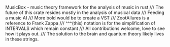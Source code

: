 MusicBox - music theory framework for the analysis of music in rust
/// The future of this crate resides mostly in the analysis of musical data
/// Feeding a music AI
/// More bold would be to create a VST
/// ZootAllures is a reference to Frank Zappa
/// ^^^(this) notation is for the simplification of INTERVALS which remain constant
/// All contributions welcome, love to see how it plays out.
/// The solution to the brain and quantum theory likely lives in these strings.